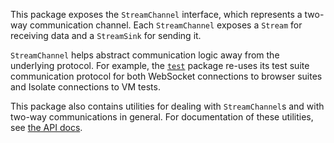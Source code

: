 This package exposes the `StreamChannel` interface, which represents a two-way
communication channel. Each `StreamChannel` exposes a `Stream` for receiving
data and a `StreamSink` for sending it. 

`StreamChannel` helps abstract communication logic away from the underlying
protocol. For example, the [`test`][test] package re-uses its test suite
communication protocol for both WebSocket connections to browser suites and
Isolate connections to VM tests.

[test]: https://pub.dartlang.org/packages/test

This package also contains utilities for dealing with `StreamChannel`s and with
two-way communications in general. For documentation of these utilities, see
[the API docs][api].

[api]: https://www.dartdocs.org/documentation/stream_channel/latest
